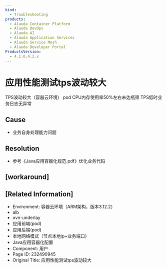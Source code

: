 ```yaml
---
kind:
  - Troubleshooting
products:
  - Alauda Container Platform
  - Alauda DevOps
  - Alauda AI
  - Alauda Application Services
  - Alauda Service Mesh
  - Alauda Developer Portal
ProductsVersion:
  - 4.1.0,4.2.x
---
```

<!-- A type of document that involves encountering a fault, diagnosing it, performing root cause analysis, and providing solutions. -->

# 应用性能测试tps波动较大

TPS波动较大（容器云环境） pod CPU内存使用率50%左右未达瓶颈 TPS低时业务日志无异常

## Cause
- 业务自身处理能力问题

## Resolution
- 参考《Java应用容器化规范.pdf》优化业务代码

## [workaround]

## [Related Information]
- Environment: 容器云环境（ARM架构，版本3.12.2）
- alb
- ovn-underlay
- 应用前端(pod)
- 应用后端(pod)
- 本地网络模式（节点本地ip+业务端口）
- Java应用容器化配置
- Component: 用户
- Page ID: 232490945
- Original Title: 应用性能测试tps波动较大
